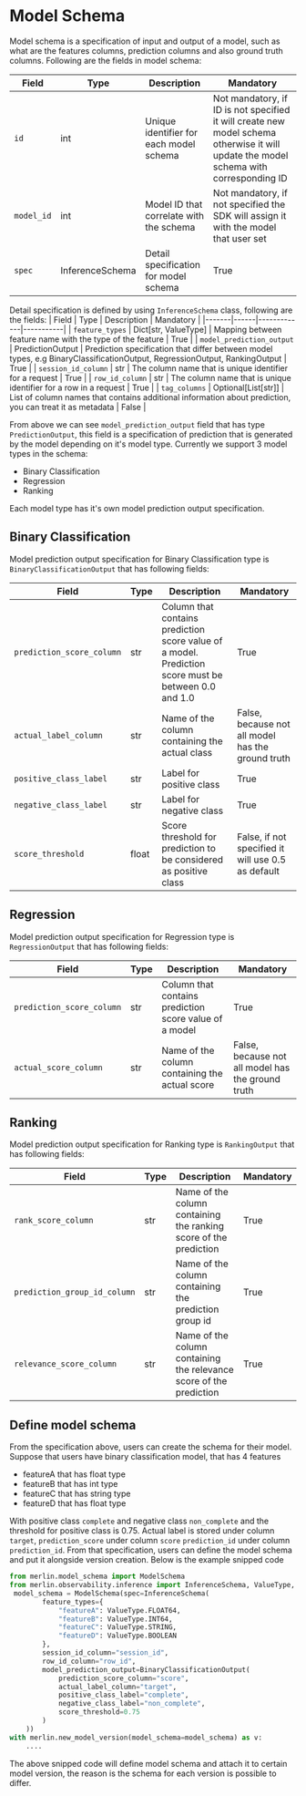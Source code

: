 <!-- page-title: Model Schema -->

# Model Schema

Model schema is a specification of input and output of a model, such as what are the features columns, prediction columns and also ground truth columns. Following are the fields in model schema:

| Field | Type | Description | Mandatory |
|-------|------|-------------|-----------|
| `id` | int | Unique identifier for each model schema | Not mandatory, if ID is not specified it will create new model schema otherwise it will update the model schema with corresponding ID |
| `model_id`| int | Model ID that correlate with the schema | Not mandatory, if not specified the SDK will assign it with the model that user set |
| `spec` | InferenceSchema | Detail specification for model schema | True |

Detail specification is defined by using `InferenceSchema` class, following are the fields:
| Field | Type | Description | Mandatory |
|-------|------|-------------|-----------|
| `feature_types` | Dict[str, ValueType] | Mapping between feature name with the type of the feature | True |
| `model_prediction_output` | PredictionOutput | Prediction specification that differ between model types, e.g BinaryClassificationOutput, RegressionOutput, RankingOutput | True |
| `session_id_column` | str | The column name that is unique identifier for a request | True |
| `row_id_column` | str | The column name that is unique identifier for a row in a request | True |
| `tag_columns` | Optional[List[str]] | List of column names that contains additional information about prediction, you can treat it as metadata | False |

From above we can see `model_prediction_output` field that has type `PredictionOutput`, this field is a specification of prediction that is generated by the model depending on it's model type. Currently we support 3 model types in the schema:
* Binary Classification
* Regression
* Ranking

Each model type has it's own model prediction output specification.

## Binary Classification
Model prediction output specification for Binary Classification type is `BinaryClassificationOutput` that has following fields:

| Field | Type | Description | Mandatory |
|-------|------|-------------|-----------|
| `prediction_score_column` | str | Column that contains prediction score value of a model. Prediction score must be between 0.0 and 1.0 | True |
| `actual_label_column` | str | Name of the column containing the actual class | False, because not all model has the ground truth |
| `positive_class_label` | str | Label for positive class | True |
| `negative_class_label` | str | Label for negative class | True |
| `score_threshold` | float | Score threshold for prediction to be considered as positive class | False, if not specified it will use 0.5 as default |

## Regression
Model prediction output specification for Regression type is `RegressionOutput` that has following fields:

| Field | Type | Description | Mandatory |
|-------|------|-------------|-----------|
| `prediction_score_column` | str | Column that contains prediction score value of a model | True |
| `actual_score_column` | str | Name of the column containing the actual score | False, because not all model has the ground truth |


## Ranking
Model prediction output specification for Ranking type is `RankingOutput` that has following fields:

| Field | Type | Description | Mandatory |
|-------|------|-------------|-----------|
| `rank_score_column` | str | Name of the column containing the ranking score of the prediction | True |
| `prediction_group_id_column` | str | Name of the column containing the prediction group id | True |
| `relevance_score_column` | str | Name of the column containing the relevance score of the prediction | True |

## Define model schema
From the specification above, users can create the schema for their model. Suppose that users have binary classification model, that has 4 features
* featureA that has float type
* featureB that has int type
* featureC that has string type
* featureD that has float type

With positive class `complete` and negative class `non_complete` and the threshold for positive class is 0.75. Actual label is stored under column `target`, `prediction_score` under column `score` `prediction_id` under column `prediction_id`. From that specification, users can define the model schema and put it alongside version creation. Below is the example snipped code

```python
from merlin.model_schema import ModelSchema
from merlin.observability.inference import InferenceSchema, ValueType, BinaryClassificationOutput
 model_schema = ModelSchema(spec=InferenceSchema(
        feature_types={
            "featureA": ValueType.FLOAT64,
            "featureB": ValueType.INT64,
            "featureC": ValueType.STRING,
            "featureD": ValueType.BOOLEAN
        },
        session_id_column="session_id",
        row_id_column="row_id",
        model_prediction_output=BinaryClassificationOutput(
            prediction_score_column="score",
            actual_label_column="target",
            positive_class_label="complete",
            negative_class_label="non_complete",
            score_threshold=0.75
        )
    ))
with merlin.new_model_version(model_schema=model_schema) as v:
    ....

```

The above snipped code will define model schema and attach it to certain model version, the reason is the schema for each version is possible to differ.